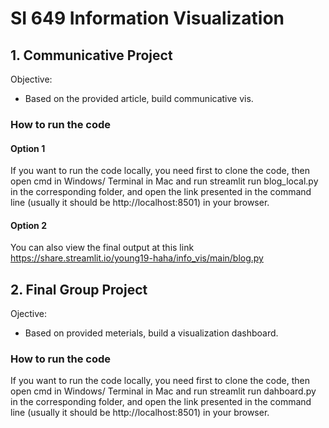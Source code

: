 # SI 649 Information Visualization
## 1. Communicative Project
Objective: 
- Based on the provided article, build communicative vis.

### How to run the code
#### Option 1
If you want to run the code locally, you need first to clone the code, then open cmd in Windows/ Terminal in Mac and run streamlit run blog_local.py in the corresponding folder, and open the link presented in the command line (usually it should be http://localhost:8501) in your browser.

#### Option 2
You can also view the final output at this link https://share.streamlit.io/young19-haha/info_vis/main/blog.py


## 2. Final Group Project
Ojective:
- Based on provided meterials, build a visualization dashboard.

### How to run the code
If you want to run the code locally, you need first to clone the code, then open cmd in Windows/ Terminal in Mac and run streamlit run dahboard.py in the corresponding folder, and open the link presented in the command line (usually it should be http://localhost:8501) in your browser.
